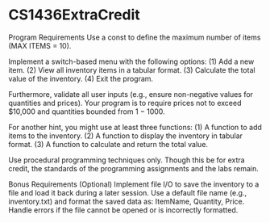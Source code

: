 # CS1436ExtraCredit

Program Requirements
Use a const to define the maximum number of items (MAX ITEMS =
10). 

Implement a switch-based menu with the following options:
(1) Add a new item.
(2) View all inventory items in a tabular format.
(3) Calculate the total value of the inventory.
(4) Exit the program.

Furthermore, validate all user inputs (e.g., ensure non-negative values
for quantities and prices). Your program is to require prices not to
exceed $10,000 and quantities bounded from 1 − 1000.


For another hint, you might use at least three functions:
(1) A function to add items to the inventory.
(2) A function to display the inventory in tabular format.
(3) A function to calculate and return the total value.

Use procedural programming techniques only. Though this be for extra
credit, the standards of the programming assignments and the labs
remain.

Bonus Requirements (Optional)
Implement file I/O to save the inventory to a file and load it back
during a later session. Use a default file name (e.g., inventory.txt)
and format the saved data as: ItemName, Quantity, Price. Handle
errors if the file cannot be opened or is incorrectly formatted.
